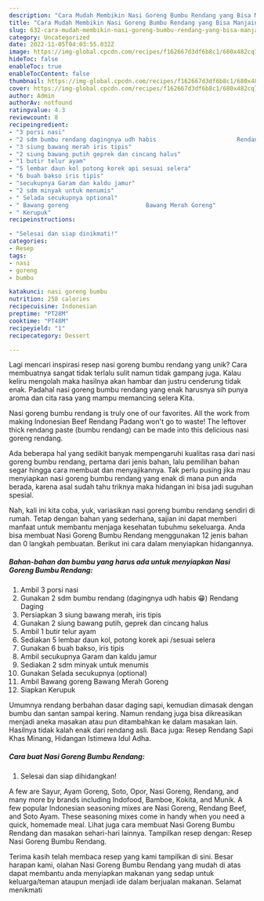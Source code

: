 ```yaml
---
description: "Cara Mudah Membikin Nasi Goreng Bumbu Rendang yang Bisa Manjain Lidah"
title: "Cara Mudah Membikin Nasi Goreng Bumbu Rendang yang Bisa Manjain Lidah"
slug: 632-cara-mudah-membikin-nasi-goreng-bumbu-rendang-yang-bisa-manjain-lidah
category: Uncategorized
date: 2022-11-05T04:03:55.032Z
image: https://img-global.cpcdn.com/recipes/f162667d3df6b8c1/680x482cq70/nasi-goreng-bumbu-rendang-foto-resep-utama.jpg
hideToc: false
enableToc: true
enableTocContent: false
thumbnail: https://img-global.cpcdn.com/recipes/f162667d3df6b8c1/680x482cq70/nasi-goreng-bumbu-rendang-foto-resep-utama.jpg
cover: https://img-global.cpcdn.com/recipes/f162667d3df6b8c1/680x482cq70/nasi-goreng-bumbu-rendang-foto-resep-utama.jpg
author: Admin
authorAv: notfound
ratingvalue: 4.3
reviewcount: 8
recipeingredient:
- "3 porsi nasi"
- "2 sdm bumbu rendang dagingnya udh habis                       Rendang Daging"
- "3 siung bawang merah iris tipis"
- "2 siung bawang putih geprek dan cincang halus"
- "1 butir telur ayam"
- "5 lembar daun kol potong korek api sesuai selera"
- "6 buah bakso iris tipis"
- "secukupnya Garam dan kaldu jamur"
- "2 sdm minyak untuk menumis"
- " Selada secukupnya optional"
- " Bawang goreng                      Bawang Merah Goreng"
- " Kerupuk"
recipeinstructions:

- "Selesai dan siap dinikmati!"
categories:
- Resep
tags:
- nasi
- goreng
- bumbu

katakunci: nasi goreng bumbu 
nutrition: 258 calories
recipecuisine: Indonesian
preptime: "PT28M"
cooktime: "PT48M"
recipeyield: "1"
recipecategory: Dessert

---
```





Lagi mencari inspirasi resep nasi goreng bumbu rendang yang unik? Cara membuatnya sangat tidak terlalu sulit namun tidak gampang juga. Kalau keliru mengolah maka hasilnya akan hambar dan justru cenderung tidak enak. Padahal nasi goreng bumbu rendang yang enak harusnya sih punya aroma dan cita rasa yang mampu memancing selera Kita.





Nasi goreng bumbu rendang is truly one of our favorites. All the work from making Indonesian Beef Rendang Padang won&#39;t go to waste! The leftover thick rendang paste (bumbu rendang) can be made into this delicious nasi goreng rendang.

Ada beberapa hal yang sedikit banyak mempengaruhi kualitas rasa dari nasi goreng bumbu rendang, pertama dari jenis bahan, lalu pemilihan bahan segar hingga cara membuat dan menyajikannya. Tak perlu pusing jika mau menyiapkan nasi goreng bumbu rendang yang enak di mana pun anda berada, karena asal sudah tahu triknya maka hidangan ini bisa jadi suguhan spesial.






Nah, kali ini kita coba, yuk, variasikan nasi goreng bumbu rendang sendiri di rumah. Tetap dengan bahan yang sederhana, sajian ini dapat memberi manfaat untuk membantu menjaga kesehatan tubuhmu sekeluarga. Anda bisa membuat Nasi Goreng Bumbu Rendang menggunakan 12 jenis bahan dan 0 langkah pembuatan. Berikut ini cara dalam menyiapkan hidangannya.

<!--inarticleads1-->

##### Bahan-bahan dan bumbu yang harus ada untuk menyiapkan Nasi Goreng Bumbu Rendang:

1. Ambil 3 porsi nasi
1. Gunakan 2 sdm bumbu rendang (dagingnya udh habis 😁)                      Rendang Daging
1. Persiapkan 3 siung bawang merah, iris tipis
1. Gunakan 2 siung bawang putih, geprek dan cincang halus
1. Ambil 1 butir telur ayam
1. Sediakan 5 lembar daun kol, potong korek api /sesuai selera
1. Gunakan 6 buah bakso, iris tipis
1. Ambil secukupnya Garam dan kaldu jamur
1. Sediakan 2 sdm minyak untuk menumis
1. Gunakan  Selada secukupnya (optional)
1. Ambil  Bawang goreng                      Bawang Merah Goreng
1. Siapkan  Kerupuk


Umumnya rendang berbahan dasar daging sapi, kemudian dimasak dengan bumbu dan santan sampai kering. Namun rendang juga bisa dikreasikan menjadi aneka masakan atau pun ditambahkan ke dalam masakan lain. Hasilnya tidak kalah enak dari rendang asli. Baca juga: Resep Rendang Sapi Khas Minang, Hidangan Istimewa Idul Adha. 

<!--inarticleads2-->

##### Cara buat Nasi Goreng Bumbu Rendang:


1. Selesai dan siap dihidangkan!

A few are Sayur, Ayam Goreng, Soto, Opor, Nasi Goreng, Rendang, and many more by brands including Indofood, Bamboe, Kokita, and Munik. A few popular Indonesian seasoning mixes are Nasi Goreng, Rendang Beef, and Soto Ayam. These seasoning mixes come in handy when you need a quick, homemade meal. Lihat juga cara membuat Nasi Goreng Bumbu Rendang dan masakan sehari-hari lainnya. Tampilkan resep dengan: Resep Nasi Goreng Bumbu Rendang. 

Terima kasih telah membaca resep yang kami tampilkan di sini. Besar harapan kami, olahan Nasi Goreng Bumbu Rendang yang mudah di atas dapat membantu anda menyiapkan makanan yang sedap untuk keluarga/teman ataupun menjadi ide dalam berjualan makanan. Selamat menikmati
